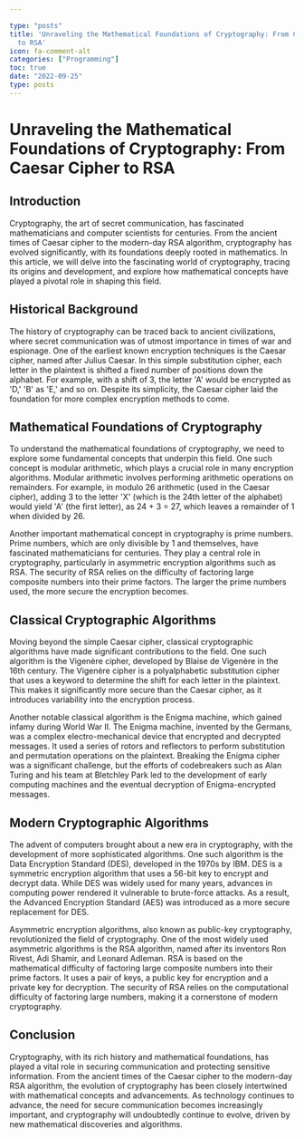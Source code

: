 ```yaml
---

type: "posts"
title: 'Unraveling the Mathematical Foundations of Cryptography: From Caesar Cipher
  to RSA'
icon: fa-comment-alt
categories: ["Programming"]
toc: true
date: "2022-09-25"
type: posts
---
```





# Unraveling the Mathematical Foundations of Cryptography: From Caesar Cipher to RSA

## Introduction

Cryptography, the art of secret communication, has fascinated mathematicians and computer scientists for centuries. From the ancient times of Caesar cipher to the modern-day RSA algorithm, cryptography has evolved significantly, with its foundations deeply rooted in mathematics. In this article, we will delve into the fascinating world of cryptography, tracing its origins and development, and explore how mathematical concepts have played a pivotal role in shaping this field.

## Historical Background

The history of cryptography can be traced back to ancient civilizations, where secret communication was of utmost importance in times of war and espionage. One of the earliest known encryption techniques is the Caesar cipher, named after Julius Caesar. In this simple substitution cipher, each letter in the plaintext is shifted a fixed number of positions down the alphabet. For example, with a shift of 3, the letter 'A' would be encrypted as 'D,' 'B' as 'E,' and so on. Despite its simplicity, the Caesar cipher laid the foundation for more complex encryption methods to come.

## Mathematical Foundations of Cryptography

To understand the mathematical foundations of cryptography, we need to explore some fundamental concepts that underpin this field. One such concept is modular arithmetic, which plays a crucial role in many encryption algorithms. Modular arithmetic involves performing arithmetic operations on remainders. For example, in modulo 26 arithmetic (used in the Caesar cipher), adding 3 to the letter 'X' (which is the 24th letter of the alphabet) would yield 'A' (the first letter), as 24 + 3 = 27, which leaves a remainder of 1 when divided by 26.

Another important mathematical concept in cryptography is prime numbers. Prime numbers, which are only divisible by 1 and themselves, have fascinated mathematicians for centuries. They play a central role in cryptography, particularly in asymmetric encryption algorithms such as RSA. The security of RSA relies on the difficulty of factoring large composite numbers into their prime factors. The larger the prime numbers used, the more secure the encryption becomes.

## Classical Cryptographic Algorithms

Moving beyond the simple Caesar cipher, classical cryptographic algorithms have made significant contributions to the field. One such algorithm is the Vigenère cipher, developed by Blaise de Vigenère in the 16th century. The Vigenère cipher is a polyalphabetic substitution cipher that uses a keyword to determine the shift for each letter in the plaintext. This makes it significantly more secure than the Caesar cipher, as it introduces variability into the encryption process.

Another notable classical algorithm is the Enigma machine, which gained infamy during World War II. The Enigma machine, invented by the Germans, was a complex electro-mechanical device that encrypted and decrypted messages. It used a series of rotors and reflectors to perform substitution and permutation operations on the plaintext. Breaking the Enigma cipher was a significant challenge, but the efforts of codebreakers such as Alan Turing and his team at Bletchley Park led to the development of early computing machines and the eventual decryption of Enigma-encrypted messages.

## Modern Cryptographic Algorithms

The advent of computers brought about a new era in cryptography, with the development of more sophisticated algorithms. One such algorithm is the Data Encryption Standard (DES), developed in the 1970s by IBM. DES is a symmetric encryption algorithm that uses a 56-bit key to encrypt and decrypt data. While DES was widely used for many years, advances in computing power rendered it vulnerable to brute-force attacks. As a result, the Advanced Encryption Standard (AES) was introduced as a more secure replacement for DES.

Asymmetric encryption algorithms, also known as public-key cryptography, revolutionized the field of cryptography. One of the most widely used asymmetric algorithms is the RSA algorithm, named after its inventors Ron Rivest, Adi Shamir, and Leonard Adleman. RSA is based on the mathematical difficulty of factoring large composite numbers into their prime factors. It uses a pair of keys, a public key for encryption and a private key for decryption. The security of RSA relies on the computational difficulty of factoring large numbers, making it a cornerstone of modern cryptography.

## Conclusion

Cryptography, with its rich history and mathematical foundations, has played a vital role in securing communication and protecting sensitive information. From the ancient times of the Caesar cipher to the modern-day RSA algorithm, the evolution of cryptography has been closely intertwined with mathematical concepts and advancements. As technology continues to advance, the need for secure communication becomes increasingly important, and cryptography will undoubtedly continue to evolve, driven by new mathematical discoveries and algorithms.